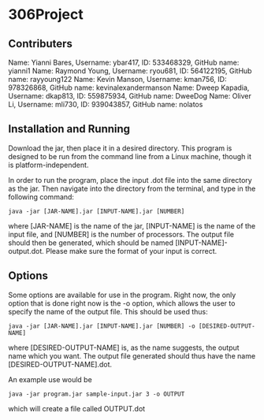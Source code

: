 # 306Project

## Contributers
Name: Yianni Bares, Username: ybar417, ID: 533468329,  GitHub name: yianni1
Name: Raymond Young, Username: ryou681, ID: 564122195,  GitHub name: rayyoung122
Name: Kevin Manson, Username: kman756, ID: 978326868,  GitHub name: kevinalexandermanson
Name: Dweep Kapadia, Username: dkap813, ID: 559875934,  GitHub name: DweeDog
Name: Oliver Li, Username: mli730, ID: 939043857,  GitHub name: nolatos





## Installation and Running

Download the jar, then place it in a desired directory. This program is designed to be run from the command line from a Linux machine, though it is platform-independent.

In order to run the program, place the input .dot file into the same directory as the jar. Then navigate into the directory from the terminal, and type in the following command:

```
java -jar [JAR-NAME].jar [INPUT-NAME].jar [NUMBER]
```
where [JAR-NAME] is the name of the jar, [INPUT-NAME] is the name of the input file, and [NUMBER] is the number of processors. The output file should then be generated, which should be named [INPUT-NAME]-output.dot. Please make sure the format of your input is correct.

## Options

Some options are available for use in the program. Right now, the only option that is done right now is the -o option, which allows the user to specify the name of the output file. This should be used thus:

```
java -jar [JAR-NAME].jar [INPUT-NAME].jar [NUMBER] -o [DESIRED-OUTPUT-NAME]
```
where [DESIRED-OUTPUT-NAME] is, as the name suggests, the output name which you want. The output file generated should thus have the name [DESIRED-OUTPUT-NAME].dot.

An example use would be 

```
java -jar program.jar sample-input.jar 3 -o OUTPUT
```
which will create a file called OUTPUT.dot
